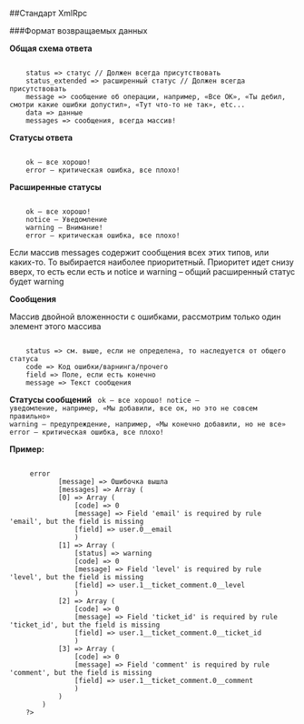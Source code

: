 ##Стандарт XmlRpc

###Формат возвращаемых данных

**Общая схема ответа**

<code>
    status => статус // Должен всегда присутствовать 
    status_extended => расширенный статус // Должен всегда присутствовать 
    message => сообщение об операции, например, «Все ОК», «Ты дебил, смотри какие ошибки допустил», «Тут что-то не так», etc... 
    data => данные 
    messages => сообщения, всегда массив!
</code>
	
**Статусы ответа**

<code>
    ok – все хорошо! 
    error – критическая ошибка, все плохо!
</code>
	
**Расширенные статусы**

<code>
    ok – все хорошо! 
	notice – Уведомление 
	warning – Внимание!
	error – критическая ошибка, все плохо!
</code>

Если массив messages содержит сообщения всех этих типов, или каких-то. То выбирается наиболее приоритетный. Приоритет идет снизу вверх, то есть если есть и notice и warning – общий расширенный статус будет warning

**Сообщения**

Массив двойной вложенности с ошибками, рассмотрим только один элемент этого массива

<code>
    status => см. выше, если не определена, то наследуется от общего статуса 
    code => Код ошибки/варнинга/прочего 
    field => Поле, если есть конечно 
    message => Текст сообщения
</code>
	
**Статусы сообщений**
<code>
    ok – все хорошо! 
    notice – уведомление, например, «Мы добавили, все ок, но это не совсем правильно» 
    warning – предупреждение, например, «Мы конечно добавили, но не все» 
    error – критическая ошибка, все плохо!
</code>

**Пример:**

<code>
    <?php 
        Array (
            [status] => error 
            [message] => Ошибочка вышла 
            [messages] => Array (
            [0] => Array (
	            [code] => 0 
		        [message] => Field 'email' is required by rule 'email', but the field is missing 
		        [field] => user.0__email 
		        ) 
    	    [1] => Array ( 
	            [status] => warning 
	        	[code] => 0 
    		    [message] => Field 'level' is required by rule 'level', but the field is missing 
		        [field] => user.1__ticket_comment.0__level 
	    	    ) 
        	[2] => Array ( 
	            [code] => 0 
    	    	[message] => Field 'ticket_id' is required by rule 'ticket_id', but the field is missing 
		        [field] => user.1__ticket_comment.0__ticket_id 
		        ) 
    	    [3] => Array ( 
	            [code] => 0 
		        [message] => Field 'comment' is required by rule 'comment', but the field is missing 
		        [field] => user.1__ticket_comment.0__comment 
	            ) 
	        ) 
        ) 
    ?>
</code>








